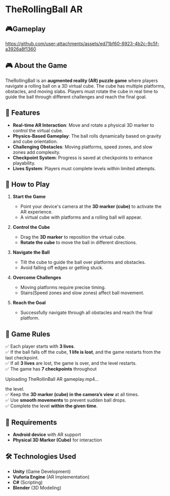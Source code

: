 # TheRollingBall AR

## 🎮Gameplay

https://github.com/user-attachments/assets/ed71bf60-8923-4b2c-9c5f-a3926a8f1360



## 🎮 About the Game
TheRollingBall is an **augmented reality (AR) puzzle game** where players navigate a rolling ball on a 3D virtual cube. The cube has multiple platforms, obstacles, and moving slabs. Players must rotate the cube in real time to guide the ball through different challenges and reach the final goal.

## 🚀 Features
- **Real-time AR Interaction**: Move and rotate a physical 3D marker to control the virtual cube.
- **Physics-Based Gameplay**: The ball rolls dynamically based on gravity and cube orientation.
- **Challenging Obstacles**: Moving platforms, speed zones, and slow zones add complexity.
- **Checkpoint System**: Progress is saved at checkpoints to enhance playability.
- **Lives System**: Players must complete levels within limited attempts.

## 📌 How to Play
1. **Start the Game**
   - Point your device's camera at the **3D marker (cube)** to activate the AR experience.
   - A virtual cube with platforms and a rolling ball will appear.

2. **Control the Cube**
   - Drag the **3D marker** to reposition the virtual cube.
   - **Rotate the cube** to move the ball in different directions.

3. **Navigate the Ball**
   - Tilt the cube to guide the ball over platforms and obstacles.
   - Avoid falling off edges or getting stuck.

4. **Overcome Challenges**
   - Moving platforms require precise timing.
   - Stairs(Speed zones and slow zones) affect ball movement.

5. **Reach the Goal**
   - Successfully navigate through all obstacles and reach the final platform.

## 📜 Game Rules
✅ Each player starts with **3 lives**.  
✅ If the ball falls off the cube, **1 life is lost**, and the game restarts from the last checkpoint.  
✅ If all **3 lives** are lost, the game is over, and the level restarts.  
✅ The game has **7 checkpoints** throughout 

Uploading TheRollinBall AR gameplay.mp4…

the level.  
✅ Keep the **3D marker (cube) in the camera’s view** at all times.  
✅ Use **smooth movements** to prevent sudden ball drops.  
✅ Complete the level **within the given time**.  

## 📲 Requirements
- **Android device** with AR support
- **Physical 3D Marker (Cube)** for interaction

## 🛠️ Technologies Used
- **Unity** (Game Development)
- **Vuforia Engine** (AR Implementation)
- **C#** (Scripting)
- **Blender** (3D Modeling)


